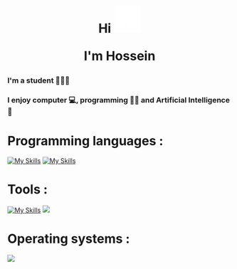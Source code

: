 <h1 align="center">Hi <img src="https://github.com/Kathryn-Jie/Kathryn-Jie/blob/main/wave.gif" width="60px"/>

I'm Hossein </h1>

### I'm a student 👨🏻‍🎓

### I enjoy computer 💻, programming 👨‍💻 and Artificial Intelligence 🤖

<h1 align="left"> Programming languages : </h1>

[![My Skills](https://skillicons.dev/icons?i=py&theme=light)](https://skillicons.dev)
[![My Skills](https://skillicons.dev/icons?i=cpp&theme=light)](https://skillicons.dev)

<h1 align="left"> Tools : </h1> 

[![My Skills](https://skillicons.dev/icons?i=git,github,vscode,powershell,linux&theme=light)](https://skillicons.dev)
<img height="50" src="https://img.icons8.com/color/452/pycharm.png">

<h1 align="left"> Operating systems : </h1>

<code><img height="40" src="https://cdn-icons-png.flaticon.com/512/732/732221.png"></code>

<!--
**Hossein-Fazel/Hossein-Fazel** is a ✨ _special_ ✨ repository because its `README.md` (this file) appears on your GitHub profile.

Here are some ideas to get you started:

- 🔭 I’m currently working on ...
- 🌱 I’m currently learning ...
- 👯 I’m looking to collaborate on ...
- 🤔 I’m looking for help with ...
- 💬 Ask me about ...
- 📫 How to reach me: ...
- 😄 Pronouns: ...
- ⚡ Fun fact: ...
-->
